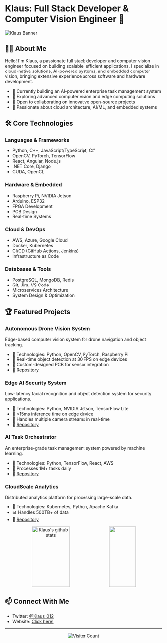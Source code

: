 # Klaus: Full Stack Developer & Computer Vision Engineer 🚀

![Klaus Banner](https://images.pexels.com/photos/577585/pexels-photo-577585.jpeg?auto=compress&cs=tinysrgb&w=960&h=600&dpr=1)

## 👨‍💻 About Me

Hello! I'm Klaus, a passionate full stack developer and computer vision engineer focused on building scalable, efficient applications. I specialize in cloud-native solutions, AI-powered systems, and embedded computer vision, bringing extensive experience across software and hardware development.

- 🔭 Currently building an AI-powered enterprise task management system
- 🌱 Exploring advanced computer vision and edge computing solutions
- 👯 Open to collaborating on innovative open-source projects
- 💬 Passionate about cloud architecture, AI/ML, and embedded systems

## 🛠️ Core Technologies

### Languages & Frameworks
- Python, C++, JavaScript/TypeScript, C#
- OpenCV, PyTorch, TensorFlow
- React, Angular, Node.js
- .NET Core, Django
- CUDA, OpenCL

### Hardware & Embedded
- Raspberry Pi, NVIDIA Jetson
- Arduino, ESP32
- FPGA Development
- PCB Design
- Real-time Systems

### Cloud & DevOps
- AWS, Azure, Google Cloud
- Docker, Kubernetes
- CI/CD (GitHub Actions, Jenkins)
- Infrastructure as Code

### Databases & Tools
- PostgreSQL, MongoDB, Redis
- Git, Jira, VS Code
- Microservices Architecture
- System Design & Optimization

## 🏆 Featured Projects

### Autonomous Drone Vision System
Edge-based computer vision system for drone navigation and object tracking.
- 🧠 Technologies: Python, OpenCV, PyTorch, Raspberry Pi
- 🎯 Real-time object detection at 30 FPS on edge devices
- 🌟 Custom-designed PCB for sensor integration
- 🔗 [Repository](https://github.com/klaus/drone-vision)

### Edge AI Security System
Low-latency facial recognition and object detection system for security applications.
- 🧠 Technologies: Python, NVIDIA Jetson, TensorFlow Lite
- 🎯 <15ms inference time on edge device
- 🌟 Handles multiple camera streams in real-time
- 🔗 [Repository](https://github.com/klaus/edge-security)

### AI Task Orchestrator
An enterprise-grade task management system powered by machine learning.
- 🧠 Technologies: Python, TensorFlow, React, AWS
- 🌟 Processes 1M+ tasks daily
- 🔗 [Repository](https://github.com/klaus/ai-task-orchestrator)

### CloudScale Analytics
Distributed analytics platform for processing large-scale data.
- 🧠 Technologies: Kubernetes, Python, Apache Kafka
- 📊 Handles 500TB+ of data
- 🔗 [Repository](https://github.com/klaus/cloudscale-analytics)


<div align="center">
  <img width="49%" height="195px" src="https://github-readme-stats.vercel.app/api?username=klaus&show_icons=true&count_private=true&hide_border=true&title_color=ff91a4&icon_color=ff91a4&text_color=c9d1d9&bg_color=0d1117" alt="Klaus's github stats" /> 
  <img width="41%" height="195px" src="https://github-readme-stats.vercel.app/api/top-langs/?username=klaus&layout=compact&hide_border=true&title_color=ff91a4&text_color=ff91a4&bg_color=0d1117" />
</div>

## 📫 Connect With Me

- Twitter: [@Klaus_012](https://twitter.com/Klaus_012)
- Website: [Click here!](https://klaus-012.github.io/Klaus-012/)

---

<div align="center">
  <img src="https://profile-counter.glitch.me/{klaus}/count.svg" alt="Visitor Count" />
</div>
